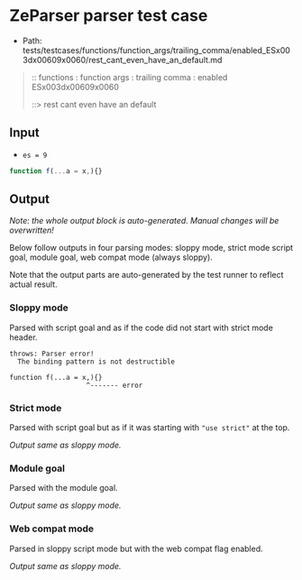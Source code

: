 # ZeParser parser test case

- Path: tests/testcases/functions/function_args/trailing_comma/enabled_ESx003dx00609x0060/rest_cant_even_have_an_default.md

> :: functions : function args : trailing comma : enabled ESx003dx00609x0060
>
> ::> rest cant even have an default

## Input

- `es = 9`

`````js
function f(...a = x,){}
`````

## Output

_Note: the whole output block is auto-generated. Manual changes will be overwritten!_

Below follow outputs in four parsing modes: sloppy mode, strict mode script goal, module goal, web compat mode (always sloppy).

Note that the output parts are auto-generated by the test runner to reflect actual result.

### Sloppy mode

Parsed with script goal and as if the code did not start with strict mode header.

`````
throws: Parser error!
  The binding pattern is not destructible

function f(...a = x,){}
                   ^------- error
`````

### Strict mode

Parsed with script goal but as if it was starting with `"use strict"` at the top.

_Output same as sloppy mode._

### Module goal

Parsed with the module goal.

_Output same as sloppy mode._

### Web compat mode

Parsed in sloppy script mode but with the web compat flag enabled.

_Output same as sloppy mode._
